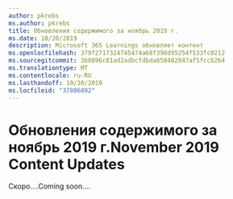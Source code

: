 ```yaml
---
author: pkrebs
ms.author: pkrebs
title: Обновления содержимого за ноябрь 2019 г.
ms.date: 10/20/2019
description: Microsoft 365 Learnings обновляет контент
ms.openlocfilehash: 379f2717324745474a68f398d95254f533fc0212
ms.sourcegitcommit: 3b8896c81ad2adbcfdbda658482847af5fccb264
ms.translationtype: MT
ms.contentlocale: ru-RU
ms.lasthandoff: 10/30/2019
ms.locfileid: "37886892"
---
```

# <a name="november-2019-content-updates"></a><span data-ttu-id="d0e5c-103">Обновления содержимого за ноябрь 2019 г.</span><span class="sxs-lookup"><span data-stu-id="d0e5c-103">November 2019 Content Updates</span></span>
<span data-ttu-id="d0e5c-104">Скоро....</span><span class="sxs-lookup"><span data-stu-id="d0e5c-104">Coming soon....</span></span> 
